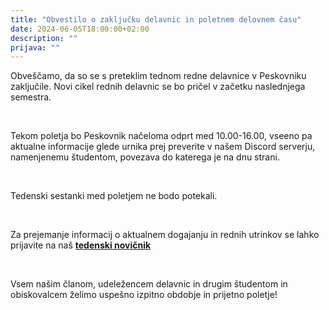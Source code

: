 ```yaml
---
title: "Obvestilo o zaključku delavnic in poletnem delovnem času"
date: 2024-06-05T18:00:00+02:00
description: ""
prijava: ""
---
```


Obveščamo, da so se s preteklim tednom redne delavnice v Peskovniku zaključile.
Novi cikel rednih delavnic se bo pričel v začetku naslednjega semestra.

&nbsp;

Tekom poletja bo Peskovnik načeloma odprt med 10.00-16.00, vseeno pa aktualne informacije glede urnika prej preverite v našem Discord serverju, namenjenemu študentom, povezava do katerega je na dnu strani.

&nbsp;

Tedenski sestanki med poletjem ne bodo potekali.

&nbsp;

Za prejemanje informacij o aktualnem dogajanju in rednih utrinkov se lahko prijavite na naš **[tedenski novičnik](https://5915.squalomail.net/index.php?option=com_subscribe_form&view=embed&id=15)**

&nbsp;

Vsem našim članom, udeležencem delavnic in drugim študentom in obiskovalcem želimo uspešno izpitno obdobje in prijetno poletje!




